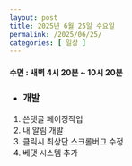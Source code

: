 ```yaml
---
layout: post
title: 2025년 6월 25일 수요일
permalink: /2025/06/25/
categories: [ 일상 ]
---
```

#### 수면 : 새벽 4시 20분 ~ 10시 20분
* ### 개발
1. 쓴댓글 페이징작업
2. 내 알림 개발
3. 클릭시 최상단 스크롤버그 수정
4. 베댓 시스템 추가
